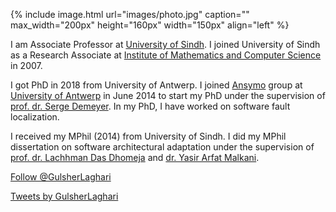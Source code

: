 {% include image.html url="images/photo.jpg" caption="" max_width="200px" height="160px" width="150px" align="left" %}

I am Associate Professor at [University of Sindh](http://usindh.edu.pk). I joined University of Sindh as a Research Associate at [Institute of Mathematics and Computer Science](http://imcs.usindh.edu.pk/gulsher-laghari/) in 2007.

I got PhD in 2018 from University of Antwerp.
I joined [Ansymo](https://www.uantwerpen.be/en/rg/ansymo/) group at [University of Antwerp](https://www.uantwerpen.be/nl/personeel/gulsher-laghari/) in June 2014 to start my PhD under the supervision of [prof. dr. Serge Demeyer](http://win.ua.ac.be/~sdemey/). In my PhD, I have worked on software fault localization.

I received my MPhil (2014) from University of Sindh. I did my MPhil dissertation on software architectural adaptation under the supervision of [prof. dr. Lachhman Das Dhomeja](http://iict.usindh.edu.pk/iict-faculty/teachers-detail/23) and [dr. Yasir Arfat Malkani](http://usindh.edu.pk/yasir.malkani/).

<div>
<a href="https://twitter.com/GulsherLaghari?ref_src=twsrc%5Etfw" class="twitter-follow-button" data-size="small">Follow @GulsherLaghari</a>

<a class="twitter-timeline" data-width="40em" data-height="60em" data-theme="light" data-link-color="$url-color" href="https://twitter.com/GulsherLaghari">Tweets by GulsherLaghari</a>
</div>

<script async src="//platform.twitter.com/widgets.js" charset="utf-8"></script>
